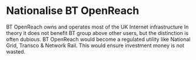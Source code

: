 Nationalise BT OpenReach
========================

BT OpenReach owns and operates most of the UK Internet infrastructure In 
theory it does not benefit BT group above other users, but the 
distinction is often dubious. BT OpenReach would become a regulated 
utility like National Grid, Transco & Network Rail. This would ensure 
investment money is not wasted.
